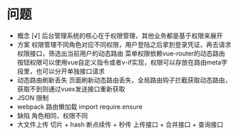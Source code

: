 # 问题

- 概念
[√] 后台管理系统的核心在于权限管理，其他业务都是基于权限来展开
- 方案
权限管理不同角色对应不同权限，用户登陆之后拿到登录凭证，再去请求权限接口，筛选出当前用户的动态路由
菜单权限依赖vue-router的动态路由
按钮权限可以使用vue自定义指令或者v-if实现，权限可以存放在路由meta字段里，也可以分开单独接口请求
- 动态路由刷新丢失
页面刷新动态路由丢失，全局路由钩子拦截获取动态路由，获取不到则通过vuex发送接口重新获取
- JSON
限制
- webpack 路由懒加载
import require.ensure
- 缺陷
角色相同，权限不同
- 大文件上传
切片 + hash
断点续传 + 秒传
上传接口 + 合并接口 + 查询接口
